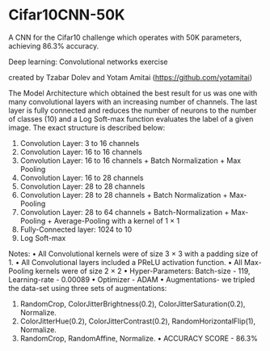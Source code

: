 # Cifar10CNN-50K
A CNN for the Cifar10 challenge which operates with 50K parameters, achieving 86.3% accuracy.

Deep learning: Convolutional networks exercise

created by Tzabar Dolev and Yotam Amitai (https://github.com/yotamitai)

The Model Architecture which obtained the best result for us was one with many
convolutional layers with an increasing number of channels. The last layer is fully
connected and reduces the number of neurons to the number of classes (10) and a Log
Soft-max function evaluates the label of a given image. The exact structure is described
below:
1. Convolution Layer: 3 to 16 channels
2. Convolution Layer: 16 to 16 channels
3. Convolution Layer: 16 to 16 channels + Batch Normalization + Max Pooling
4. Convolution Layer: 16 to 28 channels
5. Convolution Layer: 28 to 28 channels
6. Convolution Layer: 28 to 28 channels + Batch Normalization + Max-Pooling
7. Convolution Layer: 28 to 64 channels + Batch-Normalization + Max-Pooling +
Average-Pooling with a kernel of 1 × 1
8. Fully-Connected layer: 1024 to 10
9. Log Soft-max

Notes:
• All Convolutional kernels were of size 3 × 3 with a padding size of 1.
• All Convolutional layers included a PReLU activation function.
• All Max-Pooling kernels were of size 2 × 2
• Hyper-Parameters: Batch-size - 119, Learning-rate - 0.00089
• Optimizer - ADAM
• Augmentations- we tripled the data-set using three sets of augmentations:
1. RandomCrop, ColorJitterBrightness(0.2), ColorJitterSaturation(0.2),
Normalize.
2. ColorJitterHue(0.2), ColorJitterContrast(0.2), RandomHorizontalFlip(1),
Normalize.
3. RandomCrop, RandomAffine, Normalize.
• ACCURACY SCORE - 86.3%
